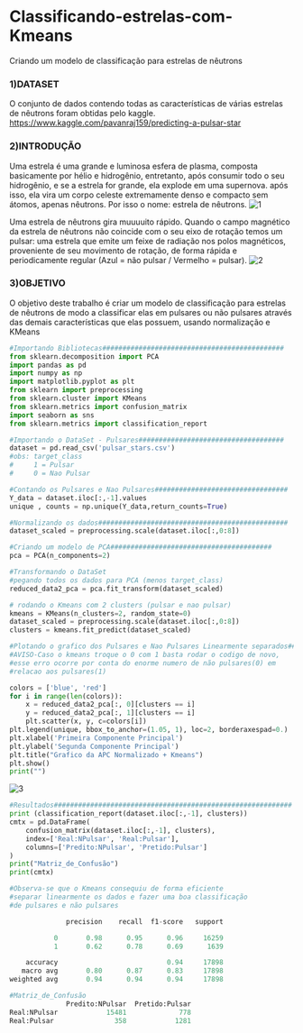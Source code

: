 # Classificando-estrelas-com-Kmeans
Criando um modelo de classificação para estrelas de nêutrons



### 1)DATASET
O conjunto de dados contendo todas as características de várias estrelas de nêutrons foram
obtidas pelo kaggle.
https://www.kaggle.com/pavanraj159/predicting-a-pulsar-star


### 2)INTRODUÇÃO
Uma estrela é uma grande e luminosa esfera de plasma, composta basicamente por hélio e hidrogênio,
entretanto, após consumir todo o seu hidrogênio, e se a estrela for grande, ela explode em uma supernova. 
após isso, ela vira um corpo celeste extremamente denso e compacto sem átomos, apenas nêutrons. Por isso o nome: estrela de nêutrons.
![1](https://user-images.githubusercontent.com/50224653/86123767-6d5c5700-bab0-11ea-954e-75f224f65bd7.PNG)

Uma estrela de nêutrons gira muuuuito rápido. 
Quando o campo magnético da estrela de nêutrons não coincide com o seu eixo de rotação temos um pulsar: 
uma estrela que emite um feixe de radiação nos polos magnéticos, proveniente de seu movimento de rotação, de forma rápida e periodicamente regular
(Azul = não pulsar / Vermelho = pulsar).
![2](https://user-images.githubusercontent.com/50224653/86123761-6a616680-bab0-11ea-9212-a67662e1434f.png)

### 3)OBJETIVO
O objetivo deste trabalho é criar um modelo de classificação para estrelas de nêutrons de modo a classificar elas em pulsares ou não pulsares através das demais características que elas possuem, usando normalização e KMeans

```Python
#Importando Bibliotecas#############################################
from sklearn.decomposition import PCA
import pandas as pd
import numpy as np
import matplotlib.pyplot as plt
from sklearn import preprocessing
from sklearn.cluster import KMeans
from sklearn.metrics import confusion_matrix
import seaborn as sns
from sklearn.metrics import classification_report

#Importando o DataSet - Pulsares####################################
dataset = pd.read_csv('pulsar_stars.csv')
#obs: target_class 
#     1 = Pulsar
#     0 = Nao Pulsar

#Contando os Pulsares e Nao Pulsares#################################
Y_data = dataset.iloc[:,-1].values
unique , counts = np.unique(Y_data,return_counts=True)

#Normalizando os dados###############################################
dataset_scaled = preprocessing.scale(dataset.iloc[:,0:8])

#Criando um modelo de PCA########################################
pca = PCA(n_components=2)

#Transformando o DataSet 
#pegando todos os dados para PCA (menos target_class)
reduced_data2_pca = pca.fit_transform(dataset_scaled)

# rodando o Kmeans com 2 clusters (pulsar e nao pulsar)
kmeans = KMeans(n_clusters=2, random_state=0)
dataset_scaled = preprocessing.scale(dataset.iloc[:,0:8])
clusters = kmeans.fit_predict(dataset_scaled)

#Plotando o grafico dos Pulsares e Nao Pulsares Linearmente separados##
#AVISO-Caso o kmeans troque o 0 com 1 basta rodar o codigo de novo, 
#esse erro ocorre por conta do enorme numero de não pulsares(0) em 
#relacao aos pulsares(1)

colors = ['blue', 'red']
for i in range(len(colors)):
    x = reduced_data2_pca[:, 0][clusters == i]
    y = reduced_data2_pca[:, 1][clusters == i]
    plt.scatter(x, y, c=colors[i])
plt.legend(unique, bbox_to_anchor=(1.05, 1), loc=2, borderaxespad=0.)
plt.xlabel('Primeira Componente Principal')
plt.ylabel('Segunda Componente Principal')
plt.title("Grafico da APC Normalizado + Kmeans")
plt.show()
print("")
```
![3](https://user-images.githubusercontent.com/50224653/86123766-6cc3c080-bab0-11ea-9d2a-911b4dcaaeba.png)

```Python
#Resultados###########################################################
print (classification_report(dataset.iloc[:,-1], clusters))
cmtx = pd.DataFrame(
    confusion_matrix(dataset.iloc[:,-1], clusters), 
    index=['Real:NPulsar', 'Real:Pulsar'], 
    columns=['Predito:NPulsar', 'Pretido:Pulsar']
)
print("Matriz_de_Confusão")
print(cmtx)

#Observa-se que o Kmeans consequiu de forma eficiente
#separar linearmente os dados e fazer uma boa classificação
#de pulsares e não pulsares

              precision    recall  f1-score   support

           0       0.98      0.95      0.96     16259
           1       0.62      0.78      0.69      1639

    accuracy                           0.94     17898
   macro avg       0.80      0.87      0.83     17898
weighted avg       0.94      0.94      0.94     17898

#Matriz_de_Confusão
              Predito:NPulsar  Pretido:Pulsar
Real:NPulsar            15481             778
Real:Pulsar               358            1281

```
